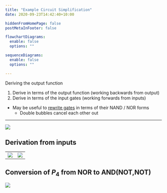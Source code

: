 ```yaml
---
title: "Example Circuit Simplification"
date: 2020-09-23T14:42:40+10:00

hiddenFromHomePage: false
postMetaInFooter: false

flowchartDiagrams:
  enable: false
  options: ""

sequenceDiagrams: 
  enable: false
  options: ""

---
```


Deriving the output function

1) Derive in terms of the output function (working backwards from output)  
2) Derive in terms of the input gates (working forwards from inputs)

* May be useful to [rewrite gates](../nand-nor-gates) in terms of their NAND / NOR forms
  * Double bubbles cancel each other out

---

![](2020-09-23-14-43-33.png)


## Derivation from inputs

|||
|:---:|:---:|
|![](2020-09-23-14-43-22.png)|![](2020-09-23-14-45-43.png)|


## Conversion of $P_4$ from NOR to AND(NOT,NOT)

![](usingP4conv.png)
